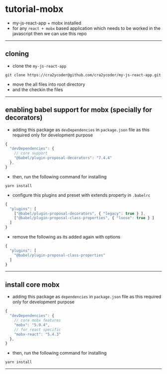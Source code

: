 # tutorial-mobx

- my-js-react-app + mobx installed
- for any `react + mobx` based application which needs to be worked in the javascript then we can use this repo

---

## cloning

- clone the `my-js-react-app`

```
git clone https://cra2ycoder@github.com/cra2ycoder/my-js-react-app.git
```

- move the all files into root directory
- and the checkin the files

---

## enabling babel support for mobx (specially for decorators)

- adding this package as `devDependencies` in `package.json` file as this required only for development purpose

```js
{
  "devDependencies": {
    // core support
    "@babel/plugin-proposal-decorators": "7.4.4"
  },
}
```

- then, run the following command for installing

```
yarn install
```

- configure this plugins and preset with extends property in `.babelrc`

```js
{
  "plugins": [
    ["@babel/plugin-proposal-decorators", { "legacy": true } ],
    ["@babel/plugin-proposal-class-properties", { "loose": true } ]
  ]
}
```

- remove the following as its added again with options

```js
{
  "plugins": [
    "@babel/plugin-proposal-class-properties"
  ]
}
```

---

## install core mobx

- adding this package as `dependencies` in `package.json` file as this required only for development purpose

```js
{
  "devDependencies": {
    // core mobx features
    "mobx": "5.9.4",
    // for react specific
    "mobx-react": "5.4.3"
  },
}
```

- then, run the following command for installing

```
yarn install
```

---
